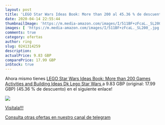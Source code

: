 ```yaml
---
layout: post
title: 'LEGO Star Wars Ideas Book: More than 200 al 45.36 % de descuento'
date: 2020-04-14 22:55:44
thumbnailImage: 'https://m.media-amazon.com/images/I/511BF+zFcaL._SL200_.jpg'
images: [ 'https://m.media-amazon.com/images/I/511BF+zFcaL._SL200_.jpg' ]
comments: true
category: ofertas
author: ring
slug: 0241314259
description:
actualPrice: 9.83 GBP
comparePrice: 17.99 GBP
inStock: true
---
```


Ahora mismo tienes [LEGO Star Wars Ideas Book: More than 200 Games  Activities  and Building Ideas  Dk Lego Star Wars ](https://www.amazon.com/dp/0241314259/?tag=redken08-20) a 9.83 GBP (original: 17.99 GBP) (45.36 %  de descuento) en el siguiente enlace!

[![](https://m.media-amazon.com/images/I/511BF+zFcaL._SL200_.jpg)](https://www.amazon.com/dp/0241314259/?tag=redken08-20)

[Visítala!!!](https://www.amazon.com/dp/0241314259/?tag=redken08-20)

[Consulta otras ofertas en nuestro canal de telegram](https://t.me/s/ofertas25)
